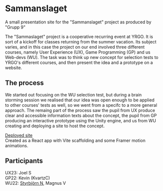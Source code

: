 # Sammanslaget
A small presentation site for the "Sammanslaget" project as produced by "Grupp 9"

The "Sammaslaget" project is a cooperative recurring event at YRGO. It is sort of a kickoff for classes returning from the summer vacation. Its subject varies, and in this case the project on our end involved three different courses, namely User Experience (UX), Game Programming (GP) and us Web-devs (WU). The task was to think up new concept for selection tests to YRGO's different courses, and then present the idea and a prototype on a website.

## The process
We started out focusing on the WU selection test, but during a brain storming session we realised that our idea was open enough to be applied to other courses' tests as well, so we went from a specifc to a more general approach. The remaing part of the process saw the pupil from UX produce clear and accessible information texts about the concept, the pupil from GP producing an interactive prototype using the Unity engine, and us from WU creating and deploying a site to host the concept.

[Deployed site](https://sammanslaget-dun.vercel.app/)</br>
Created as a React app with Vite scaffolding and some Framer motion animations.

## Participants
UX23: Joel S</br>
GP22: Kevin (KvartzC)</br>
WU22: [Styrbjörn N](https://github.com/styrbjorn-n), Magnus V
